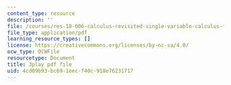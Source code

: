 ```yaml
---
content_type: resource
description: ''
file: /courses/res-18-006-calculus-revisited-single-variable-calculus-fall-2010/4cd09b93bc691eecf40c918e76231717_cm0io4R0tOM.pdf
file_type: application/pdf
learning_resource_types: []
license: https://creativecommons.org/licenses/by-nc-sa/4.0/
ocw_type: OCWFile
resourcetype: Document
title: 3play pdf file
uid: 4cd09b93-bc69-1eec-f40c-918e76231717
---
```

